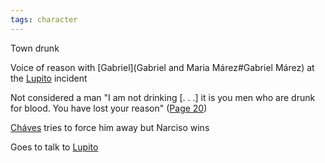 ```yaml
---
tags: character
---
```

Town drunk

Voice of reason with [Gabriel](Gabriel and Maria Márez#Gabriel Márez) at the [Lupito](/Lupito) incident

Not considered a man
"I am not drinking \[. . .\] it is you men who are drunk for blood. You have lost your reason"
([Page 20](BMU.pdf#page=32))

[Cháves](/Cháves) tries to force him away but Narciso wins

Goes to talk to [Lupito](/Lupito)